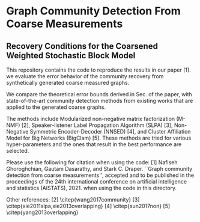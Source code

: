 # Graph Community Detection From Coarse Measurements
## Recovery Conditions for the Coarsened Weighted Stochastic Block Model

This repository contains the code to reproduce the results in our paper [1]. we evaluate the error behavior of the community recovery from synthetically generated coarse measured graphs. 

We compare the theoretical error bounds derived in Sec.  of the paper, with state-of-the-art community detection methods from existing works that are applied to the generated 
coarse graphs.

The methods include Modularized non-negative matrix factorization (M-NMF) [2], Speaker-listener Label Propagation Algorithm (SLPA) [3], 
Non-Negative Symmetric Encoder-Decoder (NNSED) [4], and Cluster Affiliation Model for Big Networks (BigClam) [5]. 
These methods are tried for various hyper-parameters and the ones that result in the best performance are selected.

Please use the following for citation when using the code:
    [1] Nafiseh Ghoroghchian, Gautam Dasarathy, and Stark C. Draper. ``Graph community detection from coarse measurements'',
        accepted and to be published in the proceedings of the 24th international conference on artificial intelligence and statistics (AISTATS), 2021.
when using the code in this directory.

Other references:
[2] \citep{wang2017community}
[3] \citep{xie2011slpa,xie2013overlapping}
[4] \citep{sun2017non}
[5] \citep{yang2013overlapping}

